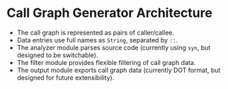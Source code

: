 # Call Graph Generator Architecture

- The call graph is represented as pairs of caller/callee.
- Data entries use full names as `String`, separated by `::`.
- The analyzer module parses source code (currently using `syn`, but designed to be switchable).
- The filter module provides flexible filtering of call graph data.
- The output module exports call graph data (currently DOT format, but designed for future extensibility).
